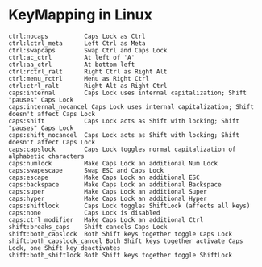   
 KeyMapping in Linux
 ================================

    ctrl:nocaps          Caps Lock as Ctrl
    ctrl:lctrl_meta      Left Ctrl as Meta
    ctrl:swapcaps        Swap Ctrl and Caps Lock
    ctrl:ac_ctrl         At left of 'A'
    ctrl:aa_ctrl         At bottom left
    ctrl:rctrl_ralt      Right Ctrl as Right Alt
    ctrl:menu_rctrl      Menu as Right Ctrl
    ctrl:ctrl_ralt       Right Alt as Right Ctrl
    caps:internal        Caps Lock uses internal capitalization; Shift "pauses" Caps Lock
    caps:internal_nocancel Caps Lock uses internal capitalization; Shift doesn't affect Caps Lock
    caps:shift           Caps Lock acts as Shift with locking; Shift "pauses" Caps Lock
    caps:shift_nocancel  Caps Lock acts as Shift with locking; Shift doesn't affect Caps Lock
    caps:capslock        Caps Lock toggles normal capitalization of alphabetic characters
    caps:numlock         Make Caps Lock an additional Num Lock
    caps:swapescape      Swap ESC and Caps Lock
    caps:escape          Make Caps Lock an additional ESC
    caps:backspace       Make Caps Lock an additional Backspace
    caps:super           Make Caps Lock an additional Super
    caps:hyper           Make Caps Lock an additional Hyper
    caps:shiftlock       Caps Lock toggles ShiftLock (affects all keys)
    caps:none            Caps Lock is disabled
    caps:ctrl_modifier   Make Caps Lock an additional Ctrl
    shift:breaks_caps    Shift cancels Caps Lock
    shift:both_capslock  Both Shift keys together toggle Caps Lock
    shift:both_capslock_cancel Both Shift keys together activate Caps Lock, one Shift key deactivates
    shift:both_shiftlock Both Shift keys together toggle ShiftLock
